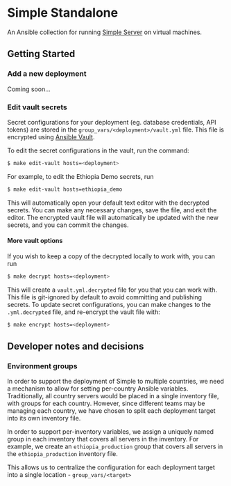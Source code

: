 # Simple Standalone

An Ansible collection for running [Simple Server](https://github.com/simpledotorg/simple-server) on virtual machines.

## Getting Started

### Add a new deployment

Coming soon...

### Edit vault secrets

Secret configurations for your deployment (eg. database credentials, API tokens) are stored in the
`group_vars/<deployment>/vault.yml` file. This file is encrypted using [Ansible Vault](https://docs.ansible.com/ansible/latest/user_guide/vault.html).

To edit the secret configurations in the vault, run the command:

```bash
$ make edit-vault hosts=<deployment>
```

For example, to edit the Ethiopia Demo secrets, run

```bash
$ make edit-vault hosts=ethiopia_demo
```

This will automatically open your default text editor with the decrypted secrets. You can make any necessary changes,
save the file, and exit the editor. The encrypted vault file will automatically be updated with the new secrets, and you
can commit the changes.

#### More vault options

If you wish to keep a copy of the decrypted locally to work with, you can run

```bash
$ make decrypt hosts=<deployment>
```

This will create a `vault.yml.decrypted` file for you that you can work with. This file is git-ignored by default to
avoid committing and publishing secrets. To update secret configurations, you can make changes to the `.yml.decrypted`
file, and re-encrypt the vault file with:

```bash
$ make encrypt hosts=<deployment>
```

## Developer notes and decisions

### Environment groups

In order to support the deployment of Simple to multiple countries, we need a mechanism to allow for setting per-country
Ansible variables. Traditionally, all country servers would be placed in a single inventory file, with groups for each
country. However, since different teams may be managing each country, we have chosen to split each deployment target
into its own inventory file.

In order to support per-inventory variables, we assign a uniquely named group in each inventory that covers all servers
in the inventory. For example, we create an `ethiopia_production` group that covers all servers in the
`ethiopia_production` inventory file.

This allows us to centralize the configuration for each deployment target into a single location - `group_vars/<target>`
